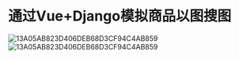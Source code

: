 # 通过Vue+Django模拟商品以图搜图
![13A05AB823D406DEB68D3CF94C4AB859](https://user-images.githubusercontent.com/82990761/175194352-8daa04de-9a8c-4030-9a3f-071fc8a82ec7.jpg)
![13A05AB823D406DEB68D3CF94C4AB859](https://s3.bmp.ovh/imgs/2022/06/23/d3cd270b674d196e.jpg)

